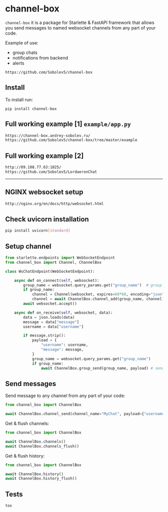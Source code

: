 # channel-box
`channel-box` it is a package for Starlette & FastAPI framework that allows 
you send messages to named websocket channels from any part of your code.

Example of use:
- group chats
- notifications from backend
- alerts 


```no-highlight
https://github.com/Sobolev5/channel-box
```

## Install
To install run:
```no-highlight
pip install channel-box
```

## Full working example [1] `example/app.py`
```sh
https://channel-box.andrey-sobolev.ru/
https://github.com/Sobolev5/channel-box/tree/master/example
```

## Full working example [2]
```sh
http://89.108.77.63:1025/
https://github.com/Sobolev5/LordaeronChat  

```
  
___
   

## NGINX websocket setup
```sh
http://nginx.org/en/docs/http/websocket.html
```

## Check uvicorn installation
```sh
pip install uvicorn[standard]
```

## Setup channel 
```python
from starlette.endpoints import WebSocketEndpoint
from channel_box import Channel, ChannelBox

class WsChatEndpoint(WebSocketEndpoint):

    async def on_connect(self, websocket):
        group_name = websocket.query_params.get("group_name")  # group name */ws?group_name=MyChat
        if group_name:
            channel = Channel(websocket, expires=60*60, encoding="json") # define user channel
            channel = await ChannelBox.channel_add(group_name, channel) # add user channel to named group
        await websocket.accept()

    async def on_receive(self, websocket, data):
        data = json.loads(data)
        message = data["message"]
        username = data["username"]     

        if message.strip():
            payload = {
                "username": username,
                "message": message,
            }
            group_name = websocket.query_params.get("group_name")
            if group_name:
                await ChannelBox.group_send(group_name, payload) # send to all users channels
```

## Send messages 
Send message to any channel from any part of your code:
```python
from channel_box import ChannelBox

await ChannelBox.channel_send(channel_name="MyChat", payload={"username": "Message from any part of your code", "message": "hello world"}, history=True) 
```

Get & flush channels:
```python
from channel_box import ChannelBox

await ChannelBox.channels() 
await ChannelBox.channels_flush()  
```

Get & flush history:
```python
from channel_box import ChannelBox

await ChannelBox.history() 
await ChannelBox.history_flush()
```

## Tests
```sh
tox
```